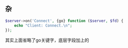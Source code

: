 ## 杂

```php
$server->on('Connect', {go} function ($server, $fd) {
    echo "Client: Connect.\n";
});
```
其实上面省略了go关键字，底层字段加上的  
